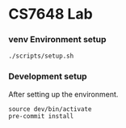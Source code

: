 # CS7648 Lab

### venv Environment setup

```
./scripts/setup.sh
```

### Development setup
After setting up the environment.

```
source dev/bin/activate
pre-commit install
```
